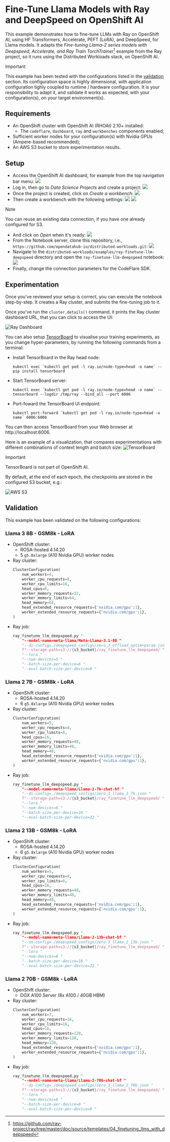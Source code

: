 # Fine-Tune Llama Models with Ray and DeepSpeed on OpenShift AI

This example demonstrates how to fine-tune LLMs with Ray on OpenShift AI, using HF Transformers, Accelerate, PEFT (LoRA), and DeepSpeed, for Llama models.
It adapts the _Fine-tuning Llama-2 series models with Deepspeed, Accelerate, and Ray Train TorchTrainer_[^1] example from the Ray project, so it runs using the Distributed Workloads stack, on OpenShift AI.

> [!IMPORTANT]
> This example has been tested with the configurations listed in the [validation](#validation) section.
> Its configuration space is highly dimensional, with application configuration tighly coupled to runtime / hardware configuration.
> It is your responsibility to adapt it, and validate it works as expected, with your configuration(s), on your target environment(s).

## Requirements

* An OpenShift cluster with OpenShift AI (RHOAI) 2.10+ installed:
  * The `codeflare`, `dashboard`, `ray` and `workbenches` components enabled;
* Sufficient worker nodes for your configuration(s) with Nvidia GPUs (Ampere-based recommended);
* An AWS S3 bucket to store experimentation results.

## Setup

* Access the OpenShift AI dashboard, for example from the top navigation bar menu:
![](./docs/01.png)
* Log in, then go to _Data Science Projects_ and create a project:
![](./docs/02.png)
* Once the project is created, click on _Create a workbench_:
![](./docs/03.png)
* Then create a workbench with the following settings:
![](./docs/04a.png)
![](./docs/04b.png)
> [!NOTE]
> You can reuse an existing data connection, if you have one already configured for S3.
* And click on _Open_ when it's ready:
![](./docs/05.png)
* From the Notebook server, clone this repository, i.e., `https://github.com/opendatahub-io/distributed-workloads.git`:
![](./docs/06.png)
* Navigate to the `distributed-workloads/examples/ray-finetune-llm-deepspeed` directory and open the `ray-finetune-llm-deepspeed` notebook:
![](./docs/07.png)
* Finally, change the connection parameters for the CodeFlare SDK.

## Experimentation

Once you've reviewed your setup is correct, you can execute the notebook step-by-step.
It creates a Ray cluster, and submits the fine-tuning job to it.

Once you've run the `cluster.details()` command, it prints the Ray cluster dashboard URL, that you can click to access the UI:

![Ray Dashboard](./docs/dashboard.png)

You can also setup [TensorBoard](https://github.com/tensorflow/tensorboard) to visualise your training experiments, as you change hyper-parameters, by running the following commands from a terminal:

* Install TensorBoard in the Ray head node:
    ```console
    kubectl exec `kubectl get pod -l ray.io/node-type=head -o name` -- pip install tensorboard
    ```
* Start TensorBoard server:
    ```console
    kubectl exec `kubectl get pod -l ray.io/node-type=head -o name` -- tensorboard --logdir /tmp/ray --bind_all --port 6006
    ```
* Port-foward the TensorBoard UI endpoint:
    ```console
    kubectl port-forward `kubectl get pod -l ray.io/node-type=head -o name` 6006:6006
    ```

You can then access TensorBoard from your Web browser at http://localhost:6006.

Here is an example of a visualization, that compares experimentations with different combinations of context length and batch size:
![TensorBoard](./docs/tensorboard.png)

> [!IMPORTANT]
> TensorBoard is not part of OpenShift AI.

By default, at the end of each epoch, the checkpoints are stored in the configured S3 bucket, e.g.:

![AWS S3](./docs/s3.png)

## Validation

This example has been validated on the following configurations:

### Llama 3 8B - GSM8k - LoRA

* OpenShift cluster:
  * ROSA-hosted 4.14.20
  * 5 `g5.8xlarge` (A10 Nvidia GPU) worker nodes
* Ray cluster:
    ```python
    ClusterConfiguration(
        num_workers=4,
        worker_cpu_requests=8,
        worker_cpu_limits=16,
        head_cpus=8,
        worker_memory_requests=32,
        worker_memory_limits=64,
        head_memory=64,
        head_extended_resource_requests={'nvidia.com/gpu':1},
        worker_extended_resource_requests={'nvidia.com/gpu':1},
    )
    ```
* Ray job:
    ```python
    ray_finetune_llm_deepspeed.py "
        "--model-name=meta-llama/Meta-Llama-3.1-8B "
        "--ds-config=./deepspeed_configs/zero_3_offload_optim+param.json "
        f"--storage-path=s3://{s3_bucket}/ray_finetune_llm_deepspeed/ "
        "--lora "
        "--num-devices=5 "
        "--batch-size-per-device=6 "
        "--eval-batch-size-per-device=8 "
    ```

### Llama 2 7B - GSM8k - LoRA

* OpenShift cluster:
  * ROSA-hosted 4.14.20
  * 6 `g5.8xlarge` (A10 Nvidia GPU) worker nodes
* Ray cluster:
    ```python
    ClusterConfiguration(
        num_workers=5,
        worker_cpu_requests=8,
        worker_cpu_limits=8,
        head_cpus=16,
        worker_memory_requests=48,
        worker_memory_limits=48,
        head_memory=48,
        head_extended_resource_requests={'nvidia.com/gpu':1},
        worker_extended_resource_requests={'nvidia.com/gpu':1},
    )
    ```
* Ray job:
    ```python
    ray_finetune_llm_deepspeed.py "
        "--model-name=meta-llama/Llama-2-7b-chat-hf "
        "--ds-config=./deepspeed_configs/zero_3_llama_2_7b.json "
        f"--storage-path=s3://{s3_bucket}/ray_finetune_llm_deepspeed/ "
        "--lora "
        "--num-devices=6 "
        "--batch-size-per-device=16 "
        "--eval-batch-size-per-device=32 "
    ```

### Llama 2 13B - GSM8k - LoRA

* OpenShift cluster:
  * ROSA-hosted 4.14.20
  * 6 `g5.8xlarge` (A10 Nvidia GPU) worker nodes
* Ray cluster:
    ```python
    ClusterConfiguration(
        num_workers=5,
        worker_cpu_requests=8,
        worker_cpu_limits=8,
        head_cpus=16,
        worker_memory_requests=48,
        worker_memory_limits=48,
        head_memory=48,
        head_extended_resource_requests={'nvidia.com/gpu':1},
        worker_extended_resource_requests={'nvidia.com/gpu':1},
    )
    ```
* Ray job:
    ```python
    ray_finetune_llm_deepspeed.py "
        "--model-name=meta-llama/Llama-2-13b-chat-hf "
        "--ds-config=./deepspeed_configs/zero_3_llama_2_13b.json "
        f"--storage-path=s3://{s3_bucket}/ray_finetune_llm_deepspeed/ "
        "--lora "
        "--num-devices=6 "
        "--batch-size-per-device=16 "
        "--eval-batch-size-per-device=32 "
    ```

### Llama 2 70B - GSM8k - LoRA

* OpenShift cluster:
  * DGX A100 Server (8x A100 / 40GB HBM)
* Ray cluster:
    ```python
    ClusterConfiguration(
        num_workers=7,
        worker_cpu_requests=16,
        worker_cpu_limits=16,
        head_cpus=16,
        worker_memory_requests=128,
        worker_memory_limits=128,
        head_memory=128,
        head_extended_resource_requests={'nvidia.com/gpu':1},
        worker_extended_resource_requests={'nvidia.com/gpu':1},
    )
    ```
* Ray job:
    ```python
    ray_finetune_llm_deepspeed.py "
        "--model-name=meta-llama/Llama-2-70b-chat-hf "
        "--ds-config=./deepspeed_configs/zero_3_llama_2_70b.json "
        f"--storage-path=s3://{s3_bucket}/ray_finetune_llm_deepspeed/ "
        "--lora "
        "--num-devices=8 "
        "--batch-size-per-device=8 "
        "--eval-batch-size-per-device=8 "
    ```


[^1]: https://github.com/ray-project/ray/tree/master/doc/source/templates/04_finetuning_llms_with_deepspeed
